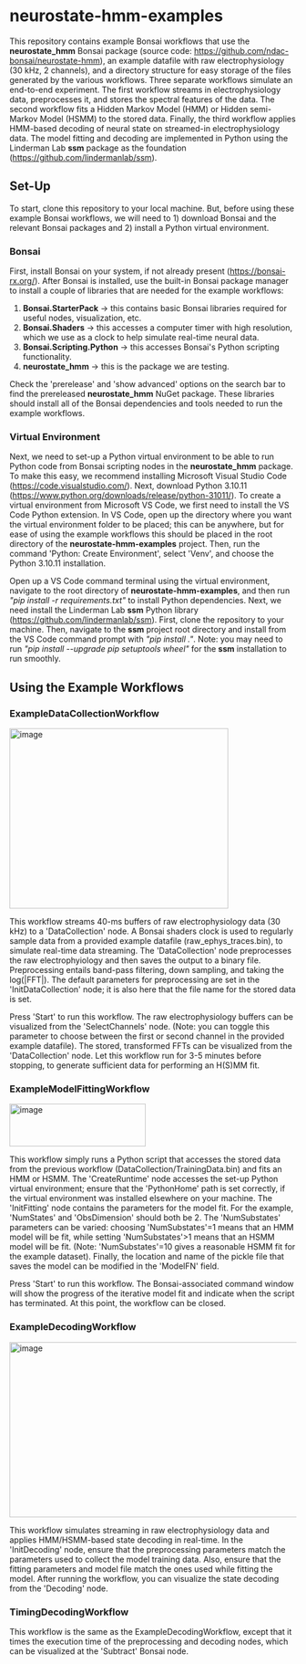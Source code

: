 # neurostate-hmm-examples

This repository contains example Bonsai workflows that use the **neurostate_hmm** Bonsai package (source code: https://github.com/ndac-bonsai/neurostate-hmm), an example datafile with raw electrophysiology (30 kHz, 2 channels), and a directory structure for easy storage of the files generated by the various workflows. Three separate workflows simulate an end-to-end experiment. The first workflow streams in electrophysiology data, preprocesses it, and stores the spectral features of the data. The second workflow fits a Hidden Markov Model (HMM) or Hidden semi-Markov Model (HSMM) to the stored data. Finally, the third workflow applies HMM-based decoding of neural state on streamed-in electrophysiology data. The model fitting and decoding are implemented in Python using the Linderman Lab **ssm** package as the foundation (https://github.com/lindermanlab/ssm).

## Set-Up

To start, clone this repository to your local machine. But, before using these example Bonsai workflows, we will need to 1) download Bonsai and the relevant Bonsai packages and 2) install a Python virtual environment.

### Bonsai

First, install Bonsai on your system, if not already present (https://bonsai-rx.org/). After Bonsai is installed, use the built-in Bonsai package manager to install a couple of libraries that are needed for the example workflows: 
1. **Bonsai.StarterPack** -> this contains basic Bonsai libraries required for useful nodes, visualization, etc.
2. **Bonsai.Shaders** -> this accesses a computer timer with high resolution, which we use as a clock to help simulate real-time neural data.
3. **Bonsai.Scripting.Python** -> this accesses Bonsai's Python scripting functionality.
4. **neurostate_hmm** -> this is the package we are testing.

Check the 'prerelease' and 'show advanced' options on the search bar to find the prereleased **neurostate_hmm** NuGet package. These libraries should install all of the Bonsai dependencies and tools needed to run the example workflows.

### Virtual Environment

Next, we need to set-up a Python virtual environment to be able to run Python code from Bonsai scripting nodes in the **neurostate_hmm** package. To make this easy, we recommend installing Microsoft Visual Studio Code (https://code.visualstudio.com/). Next, download Python 3.10.11 (https://www.python.org/downloads/release/python-31011/). To create a virtual environment from Microsoft VS Code, we first need to install the VS Code Python extension. In VS Code, open up the directory where you want the virtual environment folder to be placed; this can be anywhere, but for ease of using the example workflows this should be placed in the root directory of the **neurostate-hmm-examples** project. Then, run the command 'Python: Create Environment', select 'Venv', and choose the Python 3.10.11 installation.

Open up a VS Code command terminal using the virtual environment, navigate to the root directory of **neurostate-hmm-examples**, and then run *"pip install -r requirements.txt"* to install Python dependencies. Next, we need install the Linderman Lab **ssm** Python library (https://github.com/lindermanlab/ssm). First, clone the repository to your machine. Then, navigate to the **ssm** project root directory and install from the VS Code command prompt with *"pip install ."*. Note: you may need to run *"pip install --upgrade pip setuptools wheel"* for the **ssm** installation to run smoothly.

## Using the Example Workflows

### ExampleDataCollectionWorkflow

<img width="384" height="316" alt="image" src="https://github.com/user-attachments/assets/1bee6ba9-7b3d-481d-a23f-6fd18ae72794" />

This workflow streams 40-ms buffers of raw electrophysiology data (30 kHz) to a 'DataCollection' node. A Bonsai shaders clock is used to regularly sample data from a provided example datafile (raw_ephys_traces.bin), to simulate real-time data streaming. The 'DataCollection' node preprocesses the raw electrophyiology and then saves the output to a binary file. Preprocessing entails band-pass filtering, down sampling, and taking the log(|FFT|). The default parameters for preprocessing are set in the 'InitDataCollection' node; it is also here that the file name for the stored data is set.

Press 'Start' to run this workflow. The raw electrophysiology buffers can be visualized from the 'SelectChannels' node. (Note: you can toggle this parameter to choose between the first or second channel in the provided example datafile). The stored, transformed FFTs can be visualized from the 'DataCollection' node. Let this workflow run for 3-5 minutes before stopping, to generate sufficient data for performing an H(S)MM fit.

### ExampleModelFittingWorkflow

<img width="239" height="75" alt="image" src="https://github.com/user-attachments/assets/6839add4-ec0d-4bb8-9018-896ecff43dc6" />

This workflow simply runs a Python script that accesses the stored data from the previous workflow (DataCollection/TrainingData.bin) and fits an HMM or HSMM. The 'CreateRuntime' node accesses the set-up Python virtual environment; ensure that the 'PythonHome' path is set correctly, if the virtual environment was installed elsewhere on your machine. The 'InitFitting' node contains the parameters for the model fit. For the example, 'NumStates' and 'ObsDimension' should both be 2. The 'NumSubstates' parameters can be varied: choosing 'NumSubstates'=1 means that an HMM model will be fit, while setting 'NumSubstates'>1 means that an HSMM model will be fit. (Note: 'NumSubstates'=10 gives a reasonable HSMM fit for the example dataset). Finally, the location and name of the pickle file that saves the model can be modified in the 'ModelFN' field.

Press 'Start' to run this workflow. The Bonsai-associated command window will show the progress of the iterative model fit and indicate when the script has terminated. At this point, the workflow can be closed.

### ExampleDecodingWorkflow

<img width="633" height="307" alt="image" src="https://github.com/user-attachments/assets/535d7936-57b9-4ba7-b6b4-a5b2e33c4cc5" />

This workflow simulates streaming in raw electrophysiology data and applies HMM/HSMM-based state decoding in real-time. In the 'InitDecoding' node, ensure that the preprocessing parameters match the parameters used to collect the model training data. Also, ensure that the fitting parameters and model file match the ones used while fitting the model. After running the workflow, you can visualize the state decoding from the 'Decoding' node.

### TimingDecodingWorkflow

This workflow is the same as the ExampleDecodingWorkflow, except that it times the execution time of the preprocessing and decoding nodes, which can be visualized at the 'Subtract' Bonsai node.

